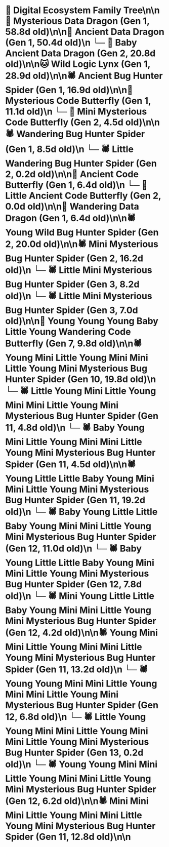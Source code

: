 # 🌳 Digital Ecosystem Family Tree\n\n🐉 Mysterious Data Dragon (Gen 1, 58.8d old)\n\n🐉 Ancient Data Dragon (Gen 1, 50.4d old)\n  └─ 🐉 Baby Ancient Data Dragon (Gen 2, 20.8d old)\n\n🐱 Wild Logic Lynx (Gen 1, 28.9d old)\n\n🕷️ Ancient Bug Hunter Spider (Gen 1, 16.9d old)\n\n🦋 Mysterious Code Butterfly (Gen 1, 11.1d old)\n  └─ 🦋 Mini Mysterious Code Butterfly (Gen 2, 4.5d old)\n\n🕷️ Wandering Bug Hunter Spider (Gen 1, 8.5d old)\n  └─ 🕷️ Little Wandering Bug Hunter Spider (Gen 2, 0.2d old)\n\n🦋 Ancient Code Butterfly (Gen 1, 6.4d old)\n  └─ 🦋 Little Ancient Code Butterfly (Gen 2, 0.0d old)\n\n🐉 Wandering Data Dragon (Gen 1, 6.4d old)\n\n🕷️ Young Wild Bug Hunter Spider (Gen 2, 20.0d old)\n\n🕷️ Mini Mysterious Bug Hunter Spider (Gen 2, 16.2d old)\n  └─ 🕷️ Little Mini Mysterious Bug Hunter Spider (Gen 3, 8.2d old)\n  └─ 🕷️ Little Mini Mysterious Bug Hunter Spider (Gen 3, 7.0d old)\n\n🦋 Young Young Young Baby Little Young Wandering Code Butterfly (Gen 7, 9.8d old)\n\n🕷️ Young Mini Little Young Mini Mini Little Young Mini Mysterious Bug Hunter Spider (Gen 10, 19.8d old)\n  └─ 🕷️ Little Young Mini Little Young Mini Mini Little Young Mini Mysterious Bug Hunter Spider (Gen 11, 4.8d old)\n  └─ 🕷️ Baby Young Mini Little Young Mini Mini Little Young Mini Mysterious Bug Hunter Spider (Gen 11, 4.5d old)\n\n🕷️ Young Little Little Baby Young Mini Mini Little Young Mini Mysterious Bug Hunter Spider (Gen 11, 19.2d old)\n  └─ 🕷️ Baby Young Little Little Baby Young Mini Mini Little Young Mini Mysterious Bug Hunter Spider (Gen 12, 11.0d old)\n  └─ 🕷️ Baby Young Little Little Baby Young Mini Mini Little Young Mini Mysterious Bug Hunter Spider (Gen 12, 7.8d old)\n  └─ 🕷️ Mini Young Little Little Baby Young Mini Mini Little Young Mini Mysterious Bug Hunter Spider (Gen 12, 4.2d old)\n\n🕷️ Young Mini Mini Little Young Mini Mini Little Young Mini Mysterious Bug Hunter Spider (Gen 11, 13.2d old)\n  └─ 🕷️ Young Young Mini Mini Little Young Mini Mini Little Young Mini Mysterious Bug Hunter Spider (Gen 12, 6.8d old)\n    └─ 🕷️ Little Young Young Mini Mini Little Young Mini Mini Little Young Mini Mysterious Bug Hunter Spider (Gen 13, 0.2d old)\n  └─ 🕷️ Young Young Mini Mini Little Young Mini Mini Little Young Mini Mysterious Bug Hunter Spider (Gen 12, 6.2d old)\n\n🕷️ Mini Mini Mini Little Young Mini Mini Little Young Mini Mysterious Bug Hunter Spider (Gen 11, 12.8d old)\n\n